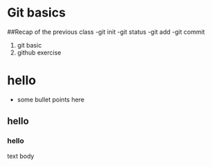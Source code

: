 # Git basics

##Recap of the previous class
-git init
-git status
-git add
-git commit


1. git basic
2. github exercise
# hello
* some bullet points here

## hello
### hello
text body


